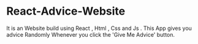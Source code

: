 # React-Advice-Website
It is an Website build using React , Html , Css and Js . This App gives you advice Randomly Whenever you click the 'Give Me Advice' button.
